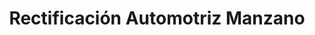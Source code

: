 ---
title: "Rectificación Automotriz Manzano"
url: /san-miguel/rectificacion-automotriz-manzano-ruta-militar/
shop: Autowerkstatt
---